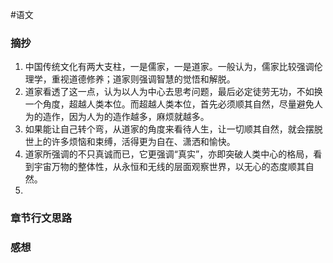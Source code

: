 #语文
### 摘抄
1. 中国传统文化有两大支柱，一是儒家，一是道家。一般认为，儒家比较强调伦理学，重视道德修养；道家则强调智慧的觉悟和解脱。
2. 道家看透了这一点，认为以人为中心去思考问题，最后必定徒劳无功，不如换一个角度，超越人类本位。而超越人类本位，首先必须顺其自然，尽量避免人为的造作，因为人为的造作越多，麻烦就越多。
3. 如果能让自己转个弯，从道家的角度来看待人生，让一切顺其自然，就会摆脱世上的许多烦恼和束缚，活得更为自在、潇洒和愉快。
4. 道家所强调的不只真诚而已，它更强调“真实”，亦即突破人类中心的格局，看到宇宙万物的整体性，从永恒和无线的层面观察世界，以无心的态度顺其自然。
5. 
### 章节行文思路
### 感想